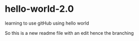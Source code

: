 # hello-world-2.0
learning to use gitHub using hello world

So this is a new readme file with an edit hence the branching
